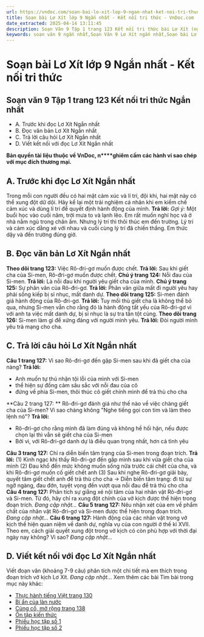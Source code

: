 ```yaml
---
url: https://vndoc.com/soan-bai-lo-xit-lop-9-ngan-nhat-ket-noi-tri-thuc-325461
title: Soạn bài Lơ Xít lớp 9 Ngắn nhất - Kết nối tri thức - VnDoc.com
date_extracted: 2025-04-14 13:11:45
description: Soạn Văn 9 Tập 1 trang 123 Kết nối tri thức bài Lơ Xít (ngắn nhất) gồm phần trả lời ngắn gọn, bám sát các câu hỏi, yêu cầu trong SGK (chỉ có trên VnDoc). Mời các bạn tham khảo.
keywords: soạn văn 9 ngắn nhất,Soạn Văn 9 Lơ Xít ngắn nhất,Soạn bài Lơ Xít ngắn nhất,Soạn văn 9 Tập 1 trang 123 Kết nối tri thức ngắn nhất,Lơ Xít lớp 9 Kết nối tri thức,Lơ Xít trang 123,văn 9,ngữ văn 9,soạn văn 9 kết nối tri thức,soạn văn 9 tập 1,giải văn 9,soạn ngữ văn 9,giải ngữ văn 9,giải sgk ngữ văn 9
---
```


# Soạn bài Lơ Xít lớp 9 Ngắn nhất - Kết nối tri thức
## **Soạn văn 9 Tập 1 trang 123 Kết nối tri thức Ngắn nhất**
  * A. Trước khi đọc Lơ Xít Ngắn nhất
  * B. Đọc văn bản Lơ Xít Ngắn nhất
  * C. Trả lời câu hỏi Lơ Xít Ngắn nhất
  * D. Viết kết nối với đọc Lơ Xít Ngắn nhất

**Bản quyền tài liệu thuộc về VnDoc, n****ghiêm cấm các hành vi sao chép với mục đích thương mại.**
## **A. Trước khi đọc Lơ Xít Ngắn nhất**
Trong mỗi con người đều có hai mặt cảm xúc và lí trí, đội khi, hai mặt này có thể xung đột dữ dội. Hãy kể lại một trải nghiệm cá nhân khi em kiềm chế cảm xúc và dùng lí trí để quyết định hành động của mình.
**Trả lời:**
_Gợi ý:_
Một buổi học vào cuối năm, trời mưa to và lạnh lẽo. Em rất muốn nghỉ học và ở nhà nằm ngủ trong chăn ấm. Nhưng lý trí thì thôi thúc em đến trường. Lý trí và cảm xúc dằng xé với nhau và cuối cùng lý trí đã chiến thắng. Em thức dậy và đến trường đúng giờ.
## **B. Đọc văn bản Lơ Xít Ngắn nhất**
**Theo dõi trang 123:** Việc Rô-đri-gơ muốn được chết.
**Trả lời:**
Sau khi giết cha của Si-men, Rô-đri-gơ muốn được chết.
**Chú ý trang 124:** Nỗi đau của Si-men.
**Trả lời:**
Là nỗi đau khi người yêu giết cha của mình.
**Chú ý trang 125:** Sự phân vân của Rô-đri-gơ.
**Trả lời:**
Phân vân giữa mất đi người yêu hay phải sống kiếp bị sỉ nhục, mất danh dự.
**Theo dõi trang 125:** Si-men đánh giá hành động của Rô-đri-gơ.
**Trả lời:**
Tuy mối thù giết cha là không thể bỏ qua, nhưng Si-men vẫn cho rằng đó là hành động tất yếu của Rô-đri-gơ vì với anh ta việc mất danh dự, bị sỉ nhục là sự tra tấn tột cùng.
**Theo dõi trang 126:** Si-men làm gì để xứng đáng với người mình yêu.
**Trả lời:**
Đòi người mình yêu trả mạng cho cha.
## **C. Trả lời câu hỏi Lơ Xít Ngắn nhất**
**Câu 1 trang 127:** Vì sao Rô-đri-gơ đến gặp Si-men sau khi đã giết cha của nàng?
**Trả lời:**
  * Anh muốn tự thú nhận tội lỗi của mình với Si-men
  * thể hiện sự đồng cảm sâu sắc với nỗi đau của cô
  * đứng về phía Si-men, thôi thúc cô giết chính mình để trả thù cho cha

**Câu 2 trang 127: ** Rô-đri-gơ đánh giá như thế nào về việc chàng giết cha của Si-men? Vì sao chàng không "Nghe tiếng gọi con tim và làm theo lệnh nó"?
**Trả lời:**
  * Rô-đri-gơ cho rằng mình đã làm đúng và không hề hối hận, nếu được chọn lại thì vẫn sẽ giết cha của Si-men
  * Bởi vì, với Rô-đri-gơ danh dự là điều quan trọng nhất, hơn cả tình yêu

**Câu 3 trang 127:** Chỉ ra diễn biến tâm trạng của Si-men trong đoạn trích.
**Trả lời:**
\(1\) Kinh ngạc khi thấy Rô-đri-gơ đến găp mình sau khi vừa giết cha của mình
\(2\) Đau khổ đến mức không muốn sống nữa trước cái chết của cha, và khi Rô-đri-gơ muốn cố giết chết anh
\(3\) Sau khi nghe Rô-đri-gơ giãi bày, quyết tâm giết chết anh để trả thù cho cha
→ Diễn biến tâm trạng: đi từ sự ngỡ ngàng, đau đớn, tuyệt vọng đến vượt qua nỗi đau để trả thù cho cha
**Câu 4 trang 127:** Phân tích sự giằng xé nội tâm của hai nhân vật Rô-đri-gơ và Si-men. Từ đó, hãy chỉ ra xung đột chính của vở kịch được thể hiện trong đoạn trích.
_Đang cập nhật..._
**Câu 5 trang 127:** Nêu nhận xét của em về phẩm chất của nhân vật Rô-đri-gơ và Si-men được thể hiện trong đoạn trích.
_Đang cập nhật..._
**Câu 6 trang 127:** Hành động của các nhân vật trong vở kịch thể hiện quan niệm về danh dự, nghĩa vụ của con người ở thế kỉ XVII. Theo em, cách giải quyết xung đột trong vở kịch có còn phù hợp với thời đại ngày nay không? Vì sao?
_Đang cập nhật..._
## **D. Viết kết nối với đọc Lơ Xít Ngắn nhất**
Viết đoạn văn \(khoảng 7-9 câu\) phân tích một chi tiết mà em thích trong đoạn trích vở kịch Lơ Xít.
_Đang cập nhật..._
Xem thêm các bài Tìm bài trong mục này khác:
  * [Thực hành tiếng Việt trang 130](</soan-van-9-tap-1-trang-130-ket-noi-tri-thuc-ngan-nhat-325462>)
  * [Bí ẩn của làn nước](</soan-bai-bi-an-cua-lan-nuoc-lop-9-ngan-nhat-ket-noi-tri-thuc-325465>)
  * [Củng cố, mở rộng trang 138](</soan-van-9-tap-1-trang-138-ket-noi-tri-thuc-ngan-nhat-325467>)
  * [Ôn tập kiến thức](</soan-bai-on-tap-cuoi-hoc-ki-1-on-tap-kien-thuc-lop-9-ngan-nhat-ket-noi-tri-thuc-325505>)
  * [Phiếu học tập số 1](</soan-bai-on-tap-cuoi-hoc-ki-1-phieu-hoc-tap-so-1-lop-9-ngan-nhat-ket-noi-tri-thuc-325508>)
  * [Phiếu học tập số 2](</soan-bai-on-tap-cuoi-hoc-ki-1-phieu-hoc-tap-so-2-lop-9-ngan-nhat-ket-noi-tri-thuc-325511>)

